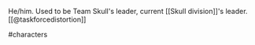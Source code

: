 He/him. Used to be Team Skull's leader, current [[Skull division]]'s leader. [[@taskforcedistortion]]

#characters 